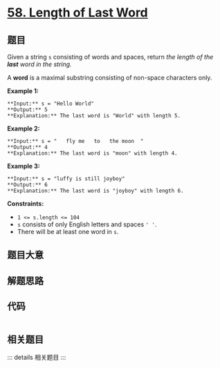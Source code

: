 # [58. Length of Last Word](https://leetcode.com/problems/length-of-last-word)

## 题目

Given a string `s` consisting of words and spaces, return _the length of the
**last** word in the string._

A **word** is a maximal substring consisting of non-space characters only.



**Example 1:**

    
    
    **Input:** s = "Hello World"
    **Output:** 5
    **Explanation:** The last word is "World" with length 5.
    

**Example 2:**

    
    
    **Input:** s = "   fly me   to   the moon  "
    **Output:** 4
    **Explanation:** The last word is "moon" with length 4.
    

**Example 3:**

    
    
    **Input:** s = "luffy is still joyboy"
    **Output:** 6
    **Explanation:** The last word is "joyboy" with length 6.
    



**Constraints:**

  * `1 <= s.length <= 104`
  * `s` consists of only English letters and spaces `' '`.
  * There will be at least one word in `s`.


## 题目大意

## 解题思路

## 代码

```javascript

```

## 相关题目

::: details 相关题目
:::
